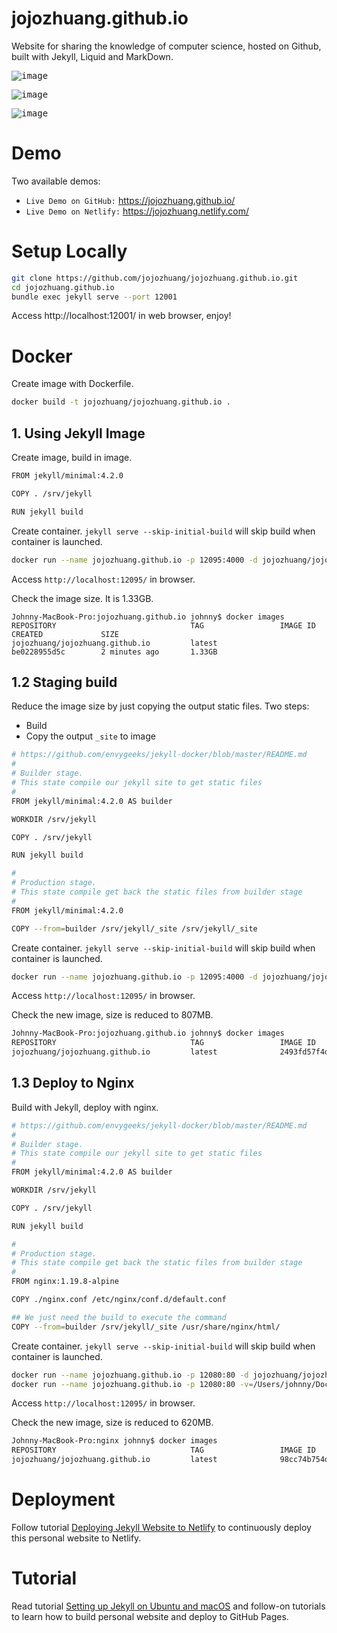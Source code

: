 # jojozhuang.github.io
Website for sharing the knowledge of computer science, hosted on Github, built with Jekyll, Liquid and MarkDown.

<kbd>![image](/assets/assets/github_portfolio1.png)</kbd>

<kbd>![image](/assets/assets/github_portfolio2.png)</kbd>

<kbd>![image](/assets/assets/github_tutorial.png)</kbd>

# Demo
Two available demos:
* `Live Demo on GitHub:` <a href="https://jojozhuang.github.io/" target="\_blank">https://jojozhuang.github.io/</a>
* `Live Demo on Netlify:` <a href="https://jojozhuang.netlify.com/" target="\_blank">https://jojozhuang.netlify.com/</a>

# Setup Locally
```bash
git clone https://github.com/jojozhuang/jojozhuang.github.io.git
cd jojozhuang.github.io
bundle exec jekyll serve --port 12001
```
Access http://localhost:12001/ in web browser, enjoy!

# Docker
Create image with Dockerfile.
```bash
docker build -t jojozhuang/jojozhuang.github.io .
```
## 1. Using Jekyll Image
Create image, build in image.
```sh
FROM jekyll/minimal:4.2.0

COPY . /srv/jekyll

RUN jekyll build
```
Create container. `jekyll serve --skip-initial-build` will skip build when container is launched.
```sh
docker run --name jojozhuang.github.io -p 12095:4000 -d jojozhuang/jojozhuang.github.io jekyll serve --skip-initial-build 
```
Access `http://localhost:12095/` in browser.

Check the image size. It is 1.33GB.
```
Johnny-MacBook-Pro:jojozhuang.github.io johnny$ docker images
REPOSITORY                              TAG                 IMAGE ID            CREATED             SIZE
jojozhuang/jojozhuang.github.io         latest              be0228955d5c        2 minutes ago       1.33GB
```

## 1.2 Staging build
Reduce the image size by just copying the output static files.
Two steps:
* Build
* Copy the output `_site` to image
```sh
# https://github.com/envygeeks/jekyll-docker/blob/master/README.md
#
# Builder stage.
# This state compile our jekyll site to get static files
#
FROM jekyll/minimal:4.2.0 AS builder

WORKDIR /srv/jekyll

COPY . /srv/jekyll

RUN jekyll build

#
# Production stage.
# This state compile get back the static files from builder stage
#
FROM jekyll/minimal:4.2.0

COPY --from=builder /srv/jekyll/_site /srv/jekyll/_site
```
Create container. `jekyll serve --skip-initial-build` will skip build when container is launched.
```sh
docker run --name jojozhuang.github.io -p 12095:4000 -d jojozhuang/jojozhuang.github.io jekyll serve --skip-initial-build 
```
Access `http://localhost:12095/` in browser.

Check the new image, size is reduced to 807MB.
```sh
Johnny-MacBook-Pro:jojozhuang.github.io johnny$ docker images
REPOSITORY                              TAG                 IMAGE ID            CREATED             SIZE
jojozhuang/jojozhuang.github.io         latest              2493fd57f4da        2 minutes ago       807MB
```

## 1.3 Deploy to Nginx
Build with Jekyll, deploy with nginx.
```sh
# https://github.com/envygeeks/jekyll-docker/blob/master/README.md
#
# Builder stage.
# This state compile our jekyll site to get static files
#
FROM jekyll/minimal:4.2.0 AS builder

WORKDIR /srv/jekyll

COPY . /srv/jekyll

RUN jekyll build

#
# Production stage.
# This state compile get back the static files from builder stage
#
FROM nginx:1.19.8-alpine

COPY ./nginx.conf /etc/nginx/conf.d/default.conf

## We just need the build to execute the command
COPY --from=builder /srv/jekyll/_site /usr/share/nginx/html/
```
Create container. `jekyll serve --skip-initial-build` will skip build when container is launched.
```sh
docker run --name jojozhuang.github.io -p 12080:80 -d jojozhuang/jojozhuang.github.io
docker run --name jojozhuang.github.io -p 12080:80 -v=/Users/johnny/Docker/nginx:/etc/nginx/conf.d/ -d jojozhuang/jojozhuang.github.io
```
Access `http://localhost:12095/` in browser.

Check the new image, size is reduced to 620MB.
```sh
Johnny-MacBook-Pro:nginx johnny$ docker images
REPOSITORY                              TAG                 IMAGE ID            CREATED             SIZE
jojozhuang/jojozhuang.github.io         latest              98cc74b754d8        4 seconds ago       620MB
```
# Deployment
Follow tutorial [Deploying Jekyll Website to Netlify](https://jojozhuang.github.io/tutorial/deploying-jekyll-website-to-netlify) to continuously deploy this personal website to Netlify.

# Tutorial
Read tutorial [Setting up Jekyll on Ubuntu and macOS](https://jojozhuang.github.io/tutorial/setting-up-jekyll-on-ubuntu-and-macos) and follow-on tutorials to learn how to build personal website and deploy to GitHub Pages.

